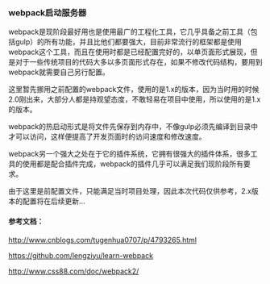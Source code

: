 ### webpack启动服务器

webpack是现阶段最好用也是使用最广的工程化工具，它几乎具备之前工具（包括gulp）的所有功能，并且比他们都要强大，目前非常流行的框架都是使用webpack这个工具，而且在使用时都是已经配置完好的，以单页面形式展现，但是对于一些传统项目的代码大多以多页面形式存在，如果不修改代码结构，要用到webpack就需要自己另行配置。

这里暂先挪用之前配置的webpack文件，使用的是1.x的版本，因为当时用的时候2.0刚出来，大部分人都是持观望态度，不敢轻易在项目中使用，所以使用的是1.x的版本。

webpack的热启动形式是将文件先保存到内存中，不像gulp必须先编译到目录中才可以访问，这样便提高了开发页面时的访问速度和修改速度。

webpack另一个强大之处在于它的插件系统，它拥有很强大的插件体系，很多工具的使用都是配合插件完成，webpack的插件几乎可以满足我们现阶段所有要求。

由于这里是前配置文件，只能满足当时项目处理，因此本次代码仅供参考，2.x版本的配置将在后续更新...





#### 参考文档：

http://www.cnblogs.com/tugenhua0707/p/4793265.html

https://github.com/lengziyu/learn-webpack

http://www.css88.com/doc/webpack2/

